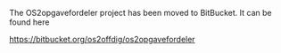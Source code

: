 The OS2opgavefordeler project has been moved to BitBucket. It can be found here

https://bitbucket.org/os2offdig/os2opgavefordeler
